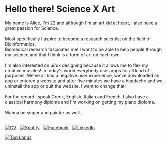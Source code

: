 
<h1>
Hello there! Science X Art
</h1>


My name is Alice, I'm 22 and although I'm an art kid at heart, I also have a great passion for Science.
<br>
<br>
Most specifically I aspire to become a research scientist on the field of Bioinformatics.
<br>
Biomedical research fascinates me! I want to be able to help people through my science and that I think is a form of art on each own.
<br>
<br>
I'm also interested on ui/ux designing because it allows me to flex my creative muscles! In today's world everybody uses apps for all kind of purposes. We've all had a negative user experience, we've downloaded an app or entered a website and after five minutes we have a headache and we uninstall the app or quit the website. I want to change that!
<br>
<br>
For the record I speak Greek, English, Italian and French. I also have a classical harmony diploma and I'm working on getting my piano diploma. 
<br>
<br>
Wanna be singer and painter as well.
<br>
<br>

<!-- social media buttons -->
[![CV][8_icon]][6]
&nbsp;
[![Spotify][5_icon]][5]
&nbsp;
[![Facebook][6_icon]][2]
&nbsp;
[![LinkedIn][4_icon2]][4]
&nbsp;
<!-- <br> -->

<!-- links to social media icons -->
<!-- icons with padding --> 
[2_icon]: http://i.imgur.com/P3YfQoD.png (facebook icon with padding) 
[3_icon1]: http://i.imgur.com/0o48UoR.png (github icon with padding) 
[4_icon1]: https://img.shields.io/badge/LinkedIn-0077B5?style=for-the-badge&logo=linkedin&logoColor=black 

<!-- icons without padding -->
[5_icon]: https://img.shields.io/badge/Spotify-1ED760?&style=for-the-badge-m&logo=spotify&logoColor=black
[6_icon]: https://img.shields.io/badge/Facebook-1877F2?style=for-the-badge-m&logo=facebook&logoColor=black
[8_icon]: https://img.shields.io/badge/Resumé-4285F4?style=for-the-badge-m&logo=google-drive&logoColor=black
[4_icon1]: https://img.shields.io/badge/LinkedIn-0077B5?style=for-the-badge&logo=linkedin&logoColor=black 
[4_icon2]: https://img.shields.io/badge/LinkedIn-0077B5?style=for-the-badge-m&logo=linkedin&logoColor=black

<!-- links to social media accounts -->
[2]: http://www.facebook.com/profile.php?id=100004037878472
[5]:https://open.spotify.com/user/31ygimx3yd2mxkc6whwbo3rcwuli
[6]: https://drive.google.com/file/d/1BP8OiaiONBuHKC_NMu9n3WrhZDefqLpx/view?usp=share_link
[4]: https://linkedin.com/in/aliki-tsamopoulou-damiani-805262264

[![Top Langs](https://github-readme-stats.vercel.app/api/top-langs/?username=AliceTsDa&theme=nord&hide_border=True&layout=compact&card_width=444&langs_count=10)](https://github.com/AliceTsDa/github-readme-stats)
<!-- &exclude_repo=asr-tts-class-2021)]-->
<!---
AliceTsDa/AliceTsDa is a ✨ special ✨ repository because its `README.md` (this file) appears on your GitHub profile.
You can click the Preview link to take a look at your changes.
--->
